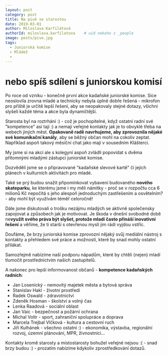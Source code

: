 ```yaml
---
layout: post
category: post
title: Na pivě se starostou  
date: 2019-03-01
author: Miloslava Karfilátová
authorId: miloslava.karfilatova    # uid nekoho z _people
image: posts/pivo.jpg
tags:
  - Juniorská komise
  - Mládež
  - 
---
```


# nebo spíš sdílení s juniorskou komisí 


Po roce od vzniku - konečně první akce kadaňské juniorské komise.
Sice neoslovila zrovna mladé a technicky nebyla úplně dobře řešená - mikrofon pro příště je určitě lepší řešení, aby se neopakovaly stejné 
dotazy, všichni slyšeli každé téma a akce byla dynamičtější. 

Starosta byl na roztrhání :) - což je pochopitelné, když ostatní radní své "kompetence" asi tají :) a nemají veřejné kontakty jak je to obvyklé třeba na webech jiných měst. 
**Opakovaně radě navrhujeme, aby zprovoznila nějaké své komunikační kanály**, aby se běžný občan mohl na cokoliv zeptat. Například aspoň takový měsíční chat jako mají v sousedním Klášterci.

My jsme si na akci ale s kolegyní aspoň zvládli popovídat s dvěma přítomnými mladými zástupci juniorské komise.

Dozvěděli jsme se o připravované "kadaňské slevové kartě" či jejich plánech v kulturních aktivitách pro mladé. 

Také se prý budou snažit připomínkovat vybavení budovaného **nového skateparku**, ke kterému jsme i my měli námitky - proč se v rozpočtu cca 
6 milionů Kč nepočítá s jeho alespoň jednoduchým zastřešením a osvětelním? - aby mohl být využívám téměř celoročně!   

Dále jsme diskutovali o trošku nezájmu mladých se aktivně společensky zapojovat a způsobech jak je motivovat.
Je škoda v dnešní svobodné době ne**využít svého práva být slyšet, protože mladí často přináší inovativní řešení** a věříme, že ti starší s otevřenou myslí jim rádi vyjdou vstříc. 

Doufáme, že brzy juniorská komise zprovozní nějaký svůj mediální nástroj s kontakty a přehledem své práce a možností, které by snad mohly 
ostatní přilákat.

Samozřejmě nabízíme naší podporu nápadům, které by chtěli (nejen) mladí tlumočit prostřednictvím našich zastupitelů.

A nakonec pro lepší informovanost občanů - **kompetence kadaňských radních**:
* Jan Losenický - nemovitý majetek města a bytová správa
* Stanislav Hakl - životní prostředí
* Radek Oswald - zdravotnictví
* Zdeněk Hosman - školství a volný čas
* Lenka Raadová - sociální oblast
* Jan Vaic - bezpečnost a požární ochrana
* Michal Voltr - sport, zahraniční spolupráce a doprava
* Marcela Trejbal Vlčková - kultura a cestovní ruch
* Jiří Kulhánek - všechno ostatní :) - ekonomika, výstavba, regionální rozvoj, územní plánování, MPR, živnostníci...

Kontakty kromě starosty a místostarosty bohužel veřejné nejsou :( - snad brzy budou :) - prozatím nabízíme kdykoliv zprostředkování dotazů.


